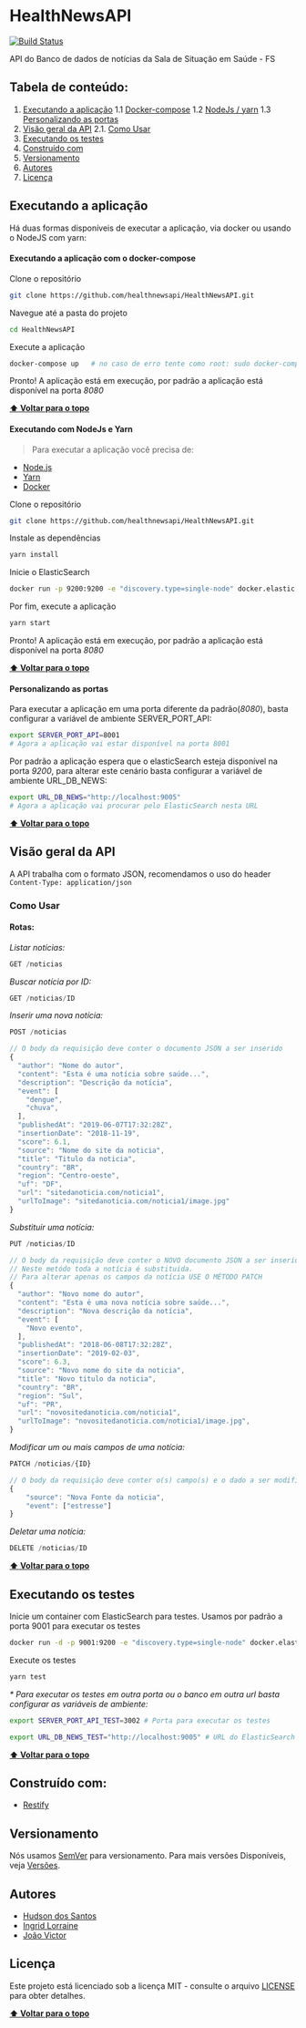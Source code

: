 # HealthNewsAPI
[![Build Status](https://travis-ci.org/healthnewsapi/HealthNewsAPI.svg?branch=master)](https://travis-ci.org/healthnewsapi/HealthNewsAPI)

API do Banco de dados de notícias da Sala de Situação em Saúde - FS

## Tabela de conteúdo:

  1. [Executando a aplicação](#executando-a-aplicação)
  1.1 [Docker-compose](#executando-a-aplicação-com-o-docker-compose) 
  1.2 [NodeJs / yarn](#executando-com-nodejs-e-yarn)
  1.3 [Personalizando as portas](#personalizando-as-portas)
  2. [Visão geral da API](#visão-geral-da-api)
  2.1. [Como Usar](#como-usar)
  3. [Executando os testes](#executando-os-testes)
  4. [Construído com](#construído-com)
  1. [Versionamento](#versionamento)
  1. [Autores](#autores)
  1. [Licença](#licença)

## Executando a aplicação

Há duas formas disponíveis de executar a aplicação, via docker ou usando o NodeJS com yarn:

#### Executando a aplicação com o docker-compose
Clone o repositório

```sh
git clone https://github.com/healthnewsapi/HealthNewsAPI.git
```

Navegue até a pasta do projeto

```sh
cd HealthNewsAPI
```

Execute a aplicação

```sh
docker-compose up   # no caso de erro tente como root: sudo docker-compose up
```
Pronto! A aplicação está em execução, por padrão a aplicação está disponível na porta _8080_

**[⬆ Voltar para o topo](#tabela-de-conteúdo)**

#### Executando com NodeJs e Yarn

> Para executar a aplicação você precisa de:

* [Node.js](https://nodejs.org/)
* [Yarn](https://yarnpkg.com)
* [Docker](https://www.docker.com/)

Clone o repositório

```sh
git clone https://github.com/healthnewsapi/HealthNewsAPI.git
```

Instale as dependências
```sh
yarn install
```

Inicie o ElasticSearch

```sh
docker run -p 9200:9200 -e "discovery.type=single-node" docker.elastic.co/elasticsearch/elasticsearch:7.1.1
```

Por fim, execute a aplicação

```sh
yarn start
```
Pronto! A aplicação está em execução, por padrão a aplicação está disponível na porta _8080_

**[⬆ Voltar para o topo](#tabela-de-conteúdo)**

#### Personalizando as portas

Para executar a aplicação em uma porta diferente da padrão(_8080_), basta configurar a variável de ambiente SERVER_PORT_API:

```sh
export SERVER_PORT_API=8001
# Agora a aplicação vai estar disponível na porta 8001
```

Por padrão a aplicação espera que o elasticSearch esteja disponível na porta _9200_, para alterar este cenário basta configurar a variável de ambiente URL_DB_NEWS:

```sh
export URL_DB_NEWS="http://localhost:9005"
# Agora a aplicação vai procurar pelo ElasticSearch nesta URL
```

**[⬆ Voltar para o topo](#tabela-de-conteúdo)**

## Visão geral da API

A API trabalha com o formato JSON, recomendamos o uso do header `Content-Type: application/json`

### Como Usar


#### **Rotas:**

_Listar notícias:_
```javascript
GET /noticias
```

_Buscar notícia por ID:_

```javascript
GET /noticias/ID
```

_Inserir uma nova notícia:_

```javascript
POST /noticias

// O body da requisição deve conter o documento JSON a ser inserido
{
  "author": "Nome do autor",
  "content": "Esta é uma notícia sobre saúde...",
  "description": "Descrição da notícia",
  "event": [
    "dengue",
    "chuva",
  ],
  "publishedAt": "2019-06-07T17:32:28Z",
  "insertionDate": "2018-11-19",
  "score": 6.1,
  "source": "Nome do site da noticia",
  "title": "Titulo da noticia",
  "country": "BR",
  "region": "Centro-oeste",
  "uf": "DF",
  "url": "sitedanoticia.com/noticia1",
  "urlToImage": "sitedanoticia.com/noticia1/image.jpg"
}
```

_Substituir uma notícia:_

```javascript
PUT /noticias/ID

// O body da requisição deve conter o NOVO documento JSON a ser inserido no ID indicado
// Neste metódo toda a notícia é substituida. 
// Para alterar apenas os campos da notícia USE O MÉTODO PATCH
{
  "author": "Novo nome do autor",
  "content": "Esta é uma nova notícia sobre saúde...",
  "description": "Nova descrição da notícia",
  "event": [
    "Novo evento",
  ],
  "publishedAt": "2018-06-08T17:32:28Z",
  "insertionDate": "2019-02-03",
  "score": 6.3,
  "source": "Novo nome do site da noticia",
  "title": "Novo titulo da noticia",
  "country": "BR",
  "region": "Sul",
  "uf": "PR",
  "url": "novositedanoticia.com/noticia1",
  "urlToImage": "novositedanoticia.com/noticia1/image.jpg",
}
```

_Modificar um ou mais campos de uma notícia:_

```javascript
PATCH /noticias/{ID}

// O body da requisição deve conter o(s) campo(s) e o dado a ser modificado
{
    "source": "Nova Fonte da noticia",
    "event": ["estresse"]
}
```

_Deletar uma notícia:_

```javascript
DELETE /noticias/ID
```

**[⬆ Voltar para o topo](#tabela-de-conteúdo)**

## Executando os testes

Inicie um container com ElasticSearch para testes. Usamos por padrão a porta 9001 para executar os testes

```sh
docker run -d -p 9001:9200 -e "discovery.type=single-node" docker.elastic.co/elasticsearch/elasticsearch:7.1.1
```

Execute os testes

```sh
yarn test
```

_* Para executar os testes em outra porta ou o banco em outra url basta configurar as variáveis de ambiente:_

```sh
export SERVER_PORT_API_TEST=3002 # Porta para executar os testes

export URL_DB_NEWS_TEST="http://localhost:9005" # URL do ElasticSearch para testes
```

**[⬆ Voltar para o topo](#tabela-de-conteúdo)**

## Construído com:

* [Restify](http://restify.com/)

## Versionamento

Nós usamos [SemVer](http://semver.org/) para versionamento. Para mais versões Disponíveis, veja [Versões](https://github.com/healthnewsapi/HealthNewsAPI/tags). 

## Autores

* [Hudson dos Santos](https://github.com/hdusantos)
* [Ingrid Lorraine](https://github.com/lorrainesilva)
* [João Victor](https://github.com/joao-victor-silva)


## Licença

Este projeto está licenciado sob a licença MIT - consulte o arquivo [LICENSE](LICENSE) para obter detalhes.

**[⬆ Voltar para o topo](#tabela-de-conteúdo)**
